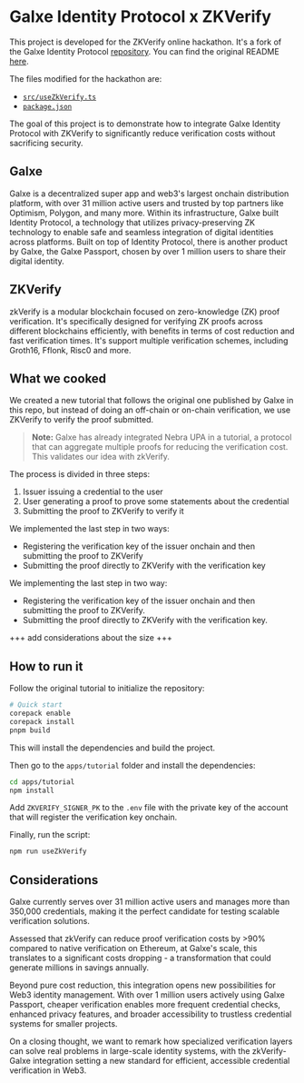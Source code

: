 # Galxe Identity Protocol x ZKVerify

This project is developed for the ZKVerify online hackathon. It's a fork of the Galxe Identity Protocol [repository](https://github.com/galxe-identity-protocol/tutorial). You can find the original README [here](README-ORIGINAL.md).

The files modified for the hackathon are:
- [`src/useZkVerify.ts`](apps/tutorial/src/useZkVerify.ts)
- [`package.json`](apps/tutorial/package.json)

The goal of this project is to demonstrate how to integrate Galxe Identity Protocol with ZKVerify to significantly reduce verification costs without sacrificing security.

## Galxe
Galxe is a decentralized super app and web3's largest onchain distribution platform, with over 31 million active users and trusted by top partners like Optimism, Polygon, and many more.
Within its infrastructure, Galxe built Identity Protocol, a technology that utilizes privacy-preserving ZK technology to enable safe and seamless integration of digital identities across platforms.
Built on top of Identity Protocol, there is another product by Galxe, the Galxe Passport, chosen by over 1 million users to share their digital identity.

## ZKVerify
zkVerify is a modular blockchain focused on zero-knowledge (ZK) proof verification. It's specifically designed for verifying ZK proofs across different blockchains efficiently, with benefits in terms of cost reduction and fast verification times.
It's support multiple verification schemes, including Groth16, Fflonk, Risc0 and more.

## What we cooked
We created a new tutorial that follows the original one published by Galxe in this repo, but instead of doing an off-chain or on-chain verification, we use ZKVerify to verify the proof submitted. 

> **Note:** Galxe has already integrated Nebra UPA in a tutorial, a protocol that can aggregate multiple proofs for reducing the verification cost. This validates our idea with zkVerify.

The process is divided in three steps:
1. Issuer issuing a credential to the user
2. User generating a proof to prove some statements about the credential
3. Submitting the proof to ZKVerify to verify it

We implemented the last step in two ways:
- Registering the verification key of the issuer onchain and then submitting the proof to ZKVerify
- Submitting the proof directly to ZKVerify with the verification key

We implementing the last step in two way:
- Registering the verification key of the issuer onchain and then submitting the proof to ZKVerify.
- Submitting the proof directly to ZKVerify with the verification key.

+++ add considerations about the size +++

## How to run it

Follow the original tutorial to initialize the repository:
```bash
# Quick start
corepack enable
corepack install
pnpm build
```
This will install the dependencies and build the project.

Then go to the `apps/tutorial` folder and install the dependencies:
```bash
cd apps/tutorial
npm install
```
Add `ZKVERIFY_SIGNER_PK` to the `.env` file with the private key of the account that will register the verification key onchain.

Finally, run the script:
```bash
npm run useZkVerify
```

## Considerations
Galxe currently serves over 31 million active users and manages more than 350,000 credentials, making it the perfect candidate for testing scalable verification solutions.

Assessed that zkVerify can reduce proof verification costs by >90% compared to native verification on Ethereum, at Galxe's scale, this translates to a significant costs dropping  - a transformation that could generate millions in savings annually.

Beyond pure cost reduction, this integration opens new possibilities for Web3 identity management. With over 1 million users actively using Galxe Passport, cheaper verification enables more frequent credential checks, enhanced privacy features, and broader accessibility to trustless credential systems for smaller projects.

On a closing thought, we want to remark how specialized verification layers can solve real problems in large-scale identity systems, with the zkVerify-Galxe integration setting a new standard for efficient, accessible credential verification in Web3.

















